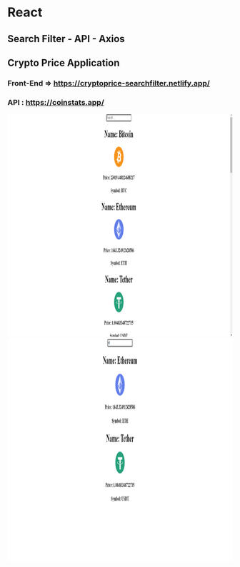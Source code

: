 # React
## Search Filter - API - Axios 
## Crypto Price Application
### Front-End => https://cryptoprice-searchfilter.netlify.app/
### API : https://coinstats.app/


 <img src="./public/img/coinapp2.png" alt="coinapp" style="height: 500px; width:900px;"/>

  <img src="./public/img/coinapp3.png" alt="coinapp" style="height: 500px; width:900px;"/>
